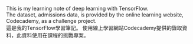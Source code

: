 This is my learning note of deep learning with TensorFlow.  
The dataset, admissions data, is provided by the online learning website, Codecademy, as a challenge project.  
這是我的TensorFlow學習筆記。 
使用線上學習網站Codecademy提供的錄取資料，此資料使用在課程的挑戰專案。  
